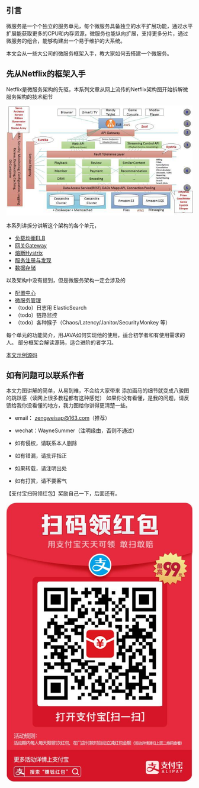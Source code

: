## 引言

微服务是一个个独立的服务单元，每个微服务具备独立的水平扩展功能，通过水平扩展能获取更多的CPU和内存资源，微服务也能纵向扩展，支持更多分片，通过微服务的组合，能够构建出一个易于维护的大系统。

本文会从一些大公司的微服务框架入手，教大家如何去搭建一个微服务。


## 先从Netflix的框架入手

Netflix是微服务架构的先驱，本系列文章从网上流传的Netflix架构图开始拆解微服务架构的技术细节

![架构图](./asset/image/netflix-ms.jpg)

本系列讲拆分讲解这个架构的各个单元，

* [负载均衡ELB](./all/负载均衡ELB.md)
* [网关Gateway](./all/网关设计GATEWAY.md)
* [熔断Hystrix](./all/熔断Hystrix.md)
* [服务注册与发现](./all/服务注册与发现.md)
* [数据存储](./all/数据存储.md)

以及架构中没有提到，但是微服务架构一定会涉及的
* [配置中心](./all/配置中心.md)
* [微服务管理](./all/微服务管理.md)
* （todo）日志用 ElasticSearch
* （todo）链路监控
* （todo）各种猴子（Chaos/Latency/Janitor/SecurityMonkey 等）

每个单元的功能简介，用JAVA如何实现他的使用，适合初学者和有使用需求的人。
部分框架会解读源码，适合进阶的者学习。

[本文示例源码](https://github.com/WayneZeng/springcloud-demo)

## 如有问题可以联系作者

本文力图讲解的简单，从易到难，不会给大家带来 添加画马的细节就变成八骏图的跳跃感（读网上很多教程都有这种感觉）
如果你没有看懂，是我的问题，请反馈给我你没看懂的地方，我力图给你讲得更清楚一些。

* email： zengweisap@163.com（推荐）
* wechat：WayneSummer（注明缘由，否则不通过）

* 如有侵权，请联系本人删除
* 如有错漏，请批评指正
* 如果转载，请注明出处
* 如有打赏，请不要客气

【支付宝扫码领红包】奖励自己一下，后面还有。

![image](https://github.com/WayneZeng/gitbook-ms-framework/blob/master/asset/common/alipay_redpacket.jpeg?raw=true)

